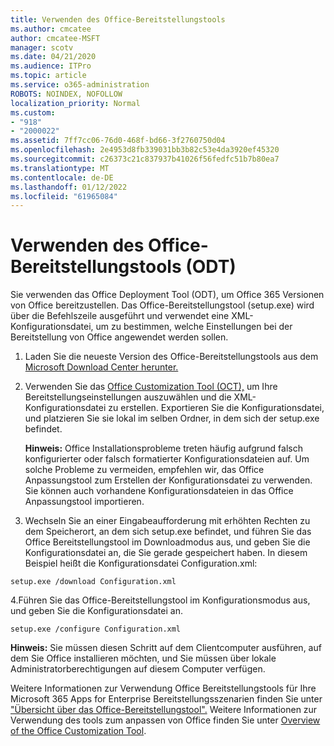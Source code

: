 ```yaml
---
title: Verwenden des Office-Bereitstellungstools
ms.author: cmcatee
author: cmcatee-MSFT
manager: scotv
ms.date: 04/21/2020
ms.audience: ITPro
ms.topic: article
ms.service: o365-administration
ROBOTS: NOINDEX, NOFOLLOW
localization_priority: Normal
ms.custom:
- "918"
- "2000022"
ms.assetid: 7ff7cc06-76d0-468f-bd66-3f2760750d04
ms.openlocfilehash: 2e4953d8fb339031bb3b82c53e4da3920ef45320
ms.sourcegitcommit: c26373c21c837937b41026f56fedfc51b7b80ea7
ms.translationtype: MT
ms.contentlocale: de-DE
ms.lasthandoff: 01/12/2022
ms.locfileid: "61965084"
---
```

# <a name="using-the-office-deployment-tool-odt"></a>Verwenden des Office-Bereitstellungstools (ODT)

Sie verwenden das Office Deployment Tool (ODT), um Office 365 Versionen von Office bereitzustellen. Das Office-Bereitstellungstool (setup.exe) wird über die Befehlszeile ausgeführt und verwendet eine XML-Konfigurationsdatei, um zu bestimmen, welche Einstellungen bei der Bereitstellung von Office angewendet werden sollen.
  
1. Laden Sie die neueste Version des Office-Bereitstellungstools aus dem [Microsoft Download Center herunter.](https://go.microsoft.com/fwlink/p/?LinkID=626065)

2. Verwenden Sie das [Office Customization Tool (OCT),](https://config.office.com) um Ihre Bereitstellungseinstellungen auszuwählen und die XML-Konfigurationsdatei zu erstellen. Exportieren Sie die Konfigurationsdatei, und platzieren Sie sie lokal im selben Ordner, in dem sich der setup.exe befindet.

    **Hinweis:** Office Installationsprobleme treten häufig aufgrund falsch konfigurierter oder falsch formatierter Konfigurationsdateien auf. Um solche Probleme zu vermeiden, empfehlen wir, das Office Anpassungstool zum Erstellen der Konfigurationsdatei zu verwenden. Sie können auch vorhandene Konfigurationsdateien in das Office Anpassungstool importieren.

3. Wechseln Sie an einer Eingabeaufforderung mit erhöhten Rechten zu dem Speicherort, an dem sich setup.exe befindet, und führen Sie das Office Bereitstellungstool im Downloadmodus aus, und geben Sie die Konfigurationsdatei an, die Sie gerade gespeichert haben. In diesem Beispiel heißt die Konfigurationsdatei Configuration.xml:

```setup.exe /download Configuration.xml```

4.Führen Sie das Office-Bereitstellungstool im Konfigurationsmodus aus, und geben Sie die Konfigurationsdatei an.

```setup.exe /configure Configuration.xml```

**Hinweis:** Sie müssen diesen Schritt auf dem Clientcomputer ausführen, auf dem Sie Office installieren möchten, und Sie müssen über lokale Administratorberechtigungen auf diesem Computer verfügen.

Weitere Informationen zur Verwendung Office Bereitstellungstools für Ihre Microsoft 365 Apps for Enterprise Bereitstellungsszenarien finden Sie unter ["Übersicht über das Office-Bereitstellungstool".](https://docs.microsoft.com/deployoffice/overview-office-deployment-tool) Weitere Informationen zur Verwendung des tools zum anpassen von Office finden Sie unter [Overview of the Office Customization Tool](https://docs.microsoft.com/DeployOffice/overview-of-the-office-customization-tool-for-click-to-run).
